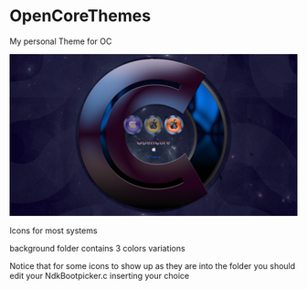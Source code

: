 # OpenCoreThemes

My personal Theme for OC


![Screenshot](screenshot.png)

Icons for most systems 

background folder contains 3 colors variations

Notice that for some icons to show up as they are into the folder
you should edit your NdkBootpicker.c
inserting your choice
